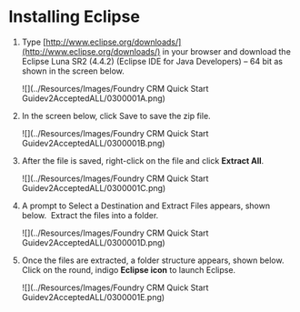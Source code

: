 ﻿

Installing Eclipse
==================

1.  Type [http://www.eclipse.org/downloads/](http://www.eclipse.org/downloads/) in your browser and download the Eclipse Luna SR2 (4.4.2) (Eclipse IDE for Java Developers) – 64 bit as shown in the screen below.
    
    ![](../Resources/Images/Foundry CRM Quick Start Guidev2AcceptedALL/0300001A.png)
    

4.  In the screen below, click Save to save the zip file.
    
    ![](../Resources/Images/Foundry CRM Quick Start Guidev2AcceptedALL/0300001B.png)
    

5.  After the file is saved, right-click on the file and click **Extract All**.
    
    ![](../Resources/Images/Foundry CRM Quick Start Guidev2AcceptedALL/0300001C.png)
    

6.  A prompt to Select a Destination and Extract Files appears, shown below.  Extract the files into a folder.
    
    ![](../Resources/Images/Foundry CRM Quick Start Guidev2AcceptedALL/0300001D.png)
    

7.  Once the files are extracted, a folder structure appears, shown below. Click on the round, indigo **Eclipse icon** to launch Eclipse.
    
    ![](../Resources/Images/Foundry CRM Quick Start Guidev2AcceptedALL/0300001E.png)
